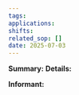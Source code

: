 ```yaml
---
tags: 
applications: 
shifts: 
related_sop: []
date: 2025-07-03
---
```

**Summary:** 
**Details:** 

**Informant:**